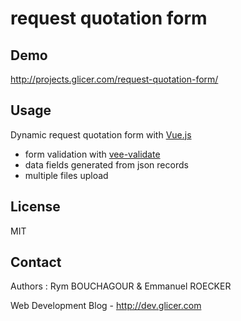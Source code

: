 # request quotation form

## Demo

http://projects.glicer.com/request-quotation-form/

## Usage

Dynamic request quotation form with [Vue.js](https://github.com/vuejs/vue)

* form validation with [vee-validate](https://github.com/logaretm/vee-validate)
* data fields generated from json records
* multiple files upload

## License 

MIT

## Contact

Authors : Rym BOUCHAGOUR & Emmanuel ROECKER

Web Development Blog - http://dev.glicer.com

